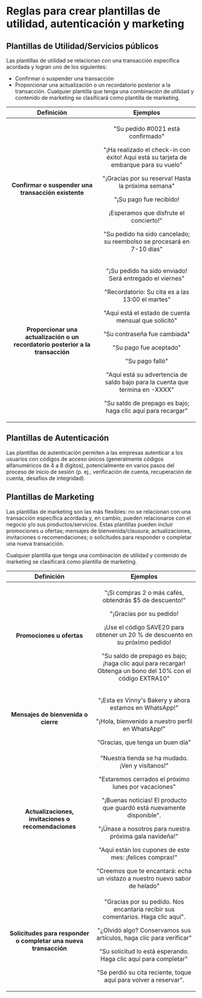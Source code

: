# Reglas para crear plantillas de utilidad, autenticación y marketing
## Plantillas de Utilidad/Servicios públicos
Las plantillas de utilidad se relacionan con una transacción específica acordada y logran uno de los siguientes:

* Confirmar o suspender una transacción
* Proporcionar una actualización o un recordatorio posterior a la transacción.
Cualquier plantilla que tenga una combinación de utilidad y contenido de marketing se clasificará como plantilla de marketing.

|                                  Definición                                 	|                                                                                                                                                                                  Ejemplos                                                                                                                                                                                  	|
|:---------------------------------------------------------------------------:	|:--------------------------------------------------------------------------------------------------------------------------------------------------------------------------------------------------------------------------------------------------------------------------------------------------------------------------------------------------------------------------:	|
| **Confirmar o suspender una transacción existente**                             	| <p>"Su pedido #0021 está confirmado"</p> <p>"¡Ha realizado el check-in con éxito! Aquí está su tarjeta de embarque para su vuelo"</p> <p>"¡Gracias por su reserva! Hasta la próxima semana"</p> <p>"¡Su pago fue recibido!</p> <p>¡Esperamos que disfrute el concierto!"</p> <p>"Su pedido ha sido cancelado; su reembolso se procesará en 7-10 días" </p>                                                           	|
| **Proporcionar una actualización o un recordatorio posterior a la transacción** 	| <p>"¡Su pedido ha sido enviado! Será entregado el viernes"</p> <p>"Recordatorio: Su cita es a las 13:00 el martes"</p> <p>"Aquí está el estado de cuenta mensual que solicitó"</p> <p>"Su contraseña fue cambiada"</p> <p>"Su pago fue aceptado"</p> <p>"Su pago falló"</p> <p>"Aquí está su advertencia de saldo bajo para la cuenta que termina en -XXXX"</p> <p>"Su saldo de prepago es bajo; haga clic aquí para recargar"</p> 	| 

## Plantillas de Autenticación
Las plantillas de autenticación permiten a las empresas autenticar a los usuarios con códigos de acceso únicos (generalmente códigos alfanuméricos de 4 a 8 dígitos), potencialmente en varios pasos del proceso de inicio de sesión (p. ej., verificación de cuenta, recuperación de cuenta, desafíos de integridad).

## Plantillas de Marketing
Las plantillas de marketing son las más flexibles: no se relacionan con una transacción específica acordada y, en cambio, pueden relacionarse con el negocio y/o sus productos/servicios. Estas plantillas pueden incluir promociones u ofertas; mensajes de bienvenida/clausura; actualizaciones, invitaciones o recomendaciones; o solicitudes para responder o completar una nueva transacción.

Cualquier plantilla que tenga una combinación de utilidad y contenido de marketing se clasificará como plantilla de marketing.                                                                        

|                          Definición                          	|                                                                                                                                                                                 Ejemplos                                                                                                                                                                                 	|
|:------------------------------------------------------------:	|:------------------------------------------------------------------------------------------------------------------------------------------------------------------------------------------------------------------------------------------------------------------------------------------------------------------------------------------------------------------------:	|
| **Promociones u ofertas**                                        	| <p>"¡Si compras 2 o más cafés, obtendrás $5 de descuento!" </p> <p>"¡Gracias por su pedido!</p> <p>¡Use el código SAVE20 para obtener un 20 % de descuento en su próximo pedido!</p> <p> "Su saldo de prepago es bajo; ¡haga clic aquí para recargar! Obtenga un bono del 10% con el código EXTRA10"</p>                                                                                               	|
| **Mensajes de bienvenida o cierre**                              	| <p>"¡Esta es Vinny's Bakery y ahora estamos en WhatsApp!" </p> <p> "¡Hola, bienvenido a nuestro perfil en WhatsApp!" </p>  "Gracias, que tenga un buen día"                                                                                                                                                                                                                                	|
| **Actualizaciones, invitaciones o recomendaciones**              	| <p> "Nuestra tienda se ha mudado. ¡Ven y visítanos!" </p>  <p> "Estaremos cerrados el próximo lunes por vacaciones"</p> <p>"¡Buenas noticias! El producto que guardó está nuevamente disponible". </p> <p>"¡Únase a nosotros para nuestra próxima gala navideña!" </p> <p> "Aquí están los cupones de este mes: ¡felices compras!" </p> "Creemos que te encantará: echa un vistazo a nuestro nuevo sabor de helado" 	|
| **Solicitudes para responder o completar una nueva transacción** 	| <p>"Gracias por su pedido. Nos encantaría recibir sus comentarios.  Haga clic aquí".</p> <p>"¿Olvidó algo? Conservamos sus artículos, haga clic para verificar" </p> <p>"Su solicitud lo está esperando. Haga clic aquí para completar" </p> <p>"Se perdió su cita reciente, toque aquí para volver a reservar". </p>                                                                                    	|

